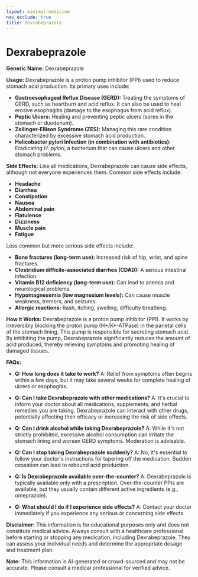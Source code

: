 ```yaml
---
layout: minimal-medicine
nav_exclude: true
title: Dexrabeprazole
---
```


# Dexrabeprazole

**Generic Name:** Dexrabeprazole

**Usage:** Dexrabeprazole is a proton pump inhibitor (PPI) used to reduce stomach acid production.  Its primary uses include:

* **Gastroesophageal Reflux Disease (GERD):**  Treating the symptoms of GERD, such as heartburn and acid reflux.  It can also be used to heal erosive esophagitis (damage to the esophagus from acid reflux).
* **Peptic Ulcers:** Healing and preventing peptic ulcers (sores in the stomach or duodenum).
* **Zollinger-Ellison Syndrome (ZES):**  Managing this rare condition characterized by excessive stomach acid production.
* **Helicobacter pylori Infection (in combination with antibiotics):**  Eradicating *H. pylori*, a bacterium that can cause ulcers and other stomach problems.


**Side Effects:** Like all medications, Dexrabeprazole can cause side effects, although not everyone experiences them. Common side effects include:

* **Headache**
* **Diarrhea**
* **Constipation**
* **Nausea**
* **Abdominal pain**
* **Flatulence**
* **Dizziness**
* **Muscle pain**
* **Fatigue**

Less common but more serious side effects include:

* **Bone fractures (long-term use):** Increased risk of hip, wrist, and spine fractures.
* **Clostridium difficile-associated diarrhea (CDAD):**  A serious intestinal infection.
* **Vitamin B12 deficiency (long-term use):** Can lead to anemia and neurological problems.
* **Hypomagnesemia (low magnesium levels):**  Can cause muscle weakness, tremors, and seizures.
* **Allergic reactions:** Rash, itching, swelling, difficulty breathing.


**How it Works:** Dexrabeprazole is a proton pump inhibitor (PPI).  It works by irreversibly blocking the proton pump (H+/K+-ATPase) in the parietal cells of the stomach lining.  This pump is responsible for secreting stomach acid. By inhibiting the pump, Dexrabeprazole significantly reduces the amount of acid produced, thereby relieving symptoms and promoting healing of damaged tissues.


**FAQs:**

* **Q: How long does it take to work?** A:  Relief from symptoms often begins within a few days, but it may take several weeks for complete healing of ulcers or esophagitis.

* **Q: Can I take Dexrabeprazole with other medications?** A:  It's crucial to inform your doctor about all medications, supplements, and herbal remedies you are taking.  Dexrabeprazole can interact with other drugs, potentially affecting their efficacy or increasing the risk of side effects.

* **Q: Can I drink alcohol while taking Dexrabeprazole?** A:  While it's not strictly prohibited, excessive alcohol consumption can irritate the stomach lining and worsen GERD symptoms. Moderation is advisable.

* **Q: Can I stop taking Dexrabeprazole suddenly?** A:  No, it's essential to follow your doctor's instructions for tapering off the medication.  Sudden cessation can lead to rebound acid production.

* **Q:  Is Dexrabeprazole available over-the-counter?** A:  Dexrabeprazole is typically available only with a prescription.  Over-the-counter PPIs are available, but they usually contain different active ingredients (e.g., omeprazole).

* **Q: What should I do if I experience side effects?** A: Contact your doctor immediately if you experience any serious or concerning side effects.


**Disclaimer:**  This information is for educational purposes only and does not constitute medical advice.  Always consult with a healthcare professional before starting or stopping any medication, including Dexrabeprazole.  They can assess your individual needs and determine the appropriate dosage and treatment plan.


**Note:** This information is AI-generated or crowd-sourced and may not be accurate. Please consult a medical professional for verified advice.